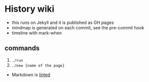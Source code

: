 # History wiki

- this runs on Jekyll and it is published as GH pages
- mindmap is generated on each commit, see the pre-commit hook
- timeline with mark-when

## commands

1. `./run`
2. `./new {name of the page}`

- Markdown is [linted](https://marketplace.visualstudio.com/items?itemName=DavidAnson.vscode-markdownlint)
